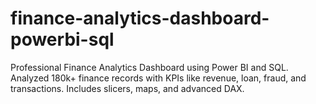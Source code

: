 # finance-analytics-dashboard-powerbi-sql
Professional Finance Analytics Dashboard using Power BI and SQL. Analyzed 180k+ finance records with KPIs like revenue, loan, fraud, and transactions. Includes slicers, maps, and advanced DAX.

